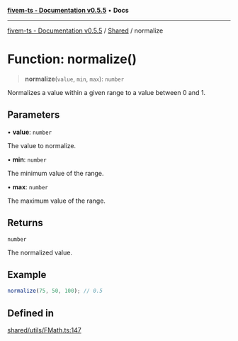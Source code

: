 [**fivem-ts - Documentation v0.5.5**](../../../README.md) • **Docs**

***

[fivem-ts - Documentation v0.5.5](../../../README.md) / [Shared](../README.md) / normalize

# Function: normalize()

> **normalize**(`value`, `min`, `max`): `number`

Normalizes a value within a given range to a value between 0 and 1.

## Parameters

• **value**: `number`

The value to normalize.

• **min**: `number`

The minimum value of the range.

• **max**: `number`

The maximum value of the range.

## Returns

`number`

The normalized value.

## Example

```ts
normalize(75, 50, 100); // 0.5
```

## Defined in

[shared/utils/FMath.ts:147](https://github.com/Purpose-Dev/fivem-ts/blob/main/src/shared/utils/FMath.ts#L147)
